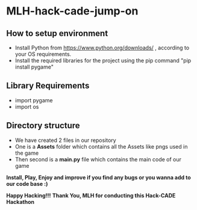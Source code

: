 # MLH-hack-cade-jump-on

## How to setup environment
- Install Python from https://www.python.org/downloads/ , according to your OS requirements.
- Install the required libraries for the project using the pip command "pip install pygame"

## Library Requirements 
- import pygame
- import os

## Directory structure
- We have created 2 files in our repository
- One is a **Assets** folder which contains all the Assets like pngs used in the game
- Then second is a **main.py** file which contains the main code of our game


**Install, Play, Enjoy and improve if you find any bugs or you wanna add to our code base :)**

**Happy Hacking!!!**
**Thank You, MLH for conducting this Hack-CADE Hackathon**

